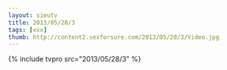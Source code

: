```yaml
--- 
layout: sieutv
title: 2013/05/28/3
tags: [xxx]
thumb: http://content2.sexforsure.com/2013/05/28/3/Video.jpg
---
```

{% include tvpro src="2013/05/28/3" %} 
